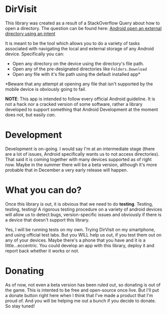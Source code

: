 # DirVisit
This library was created as a result of a StackOverflow Query about how to open a directory. The question can be found here: [Android open an external directory using an intent](https://stackoverflow.com/questions/57670811/android-open-an-external-directory-using-an-intent/57670970)

It is meant to be the tool which allows you to do a variety of tasks associated with navigating the local and external storage of any Android device. Specifically you can:
- Open any directory on the device using the directory's file path.
- Open any of the pre-designated directories like `Folders.Download`
- Open any file with it's file path using the default installed app*

*Beware that any attempt at opening any file that isn't supported by the mobile device is obviously going to fail.

**NOTE**: This app is intended to follow every official Android guideline. It is not a hack nor a cracked version of some software, rather a library developed to support something that Android Development at the moment does not, but easily *can*.

# Development
Development is on-going. I would say I'm at an intermediate stage (there are a lot of issues, Android specifically wants us to not access directories). That said it is coming together with many devices supported as of right now. Maybe in the summer there will be a beta version, although it's more probable that in December a very early release will happen.

# What you can do?
Once this library is out, it is obvious that we need to do **testing**. Testing, testing, testing! A rigorous testing procedure on a variety of android devices will allow us to detect bugs, version-specific issues and obviously if there is a device that doesn't support this library.

Yes, I will be running tests on my own. Trying DirVisit on my smartphone, and using official test labs. But you WILL help us out, if you test them out on any of your devices. Maybe there's a phone that you have and it is a little...eccentric. You could develop an app with this library, deploy it and report back whether it works or not.

# Donating
As of now, not even a beta version has been ruled out, so donating is out of the game. This is intented to be free and open-source once live. But I'll put a donate button right here when I think that I've made a product that I'm proud of. And you will be helping me out a bunch if you decide to donate. So stay tuned!
